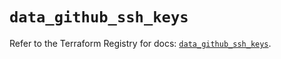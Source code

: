 # `data_github_ssh_keys`

Refer to the Terraform Registry for docs: [`data_github_ssh_keys`](https://registry.terraform.io/providers/integrations/github/6.1.0/docs/data-sources/ssh_keys).
